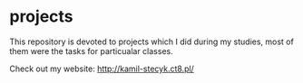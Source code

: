# projects

This repository is devoted to projects which I did during my studies, most of them were the tasks for particualar classes.

Check out my website:
http://kamil-stecyk.ct8.pl/
